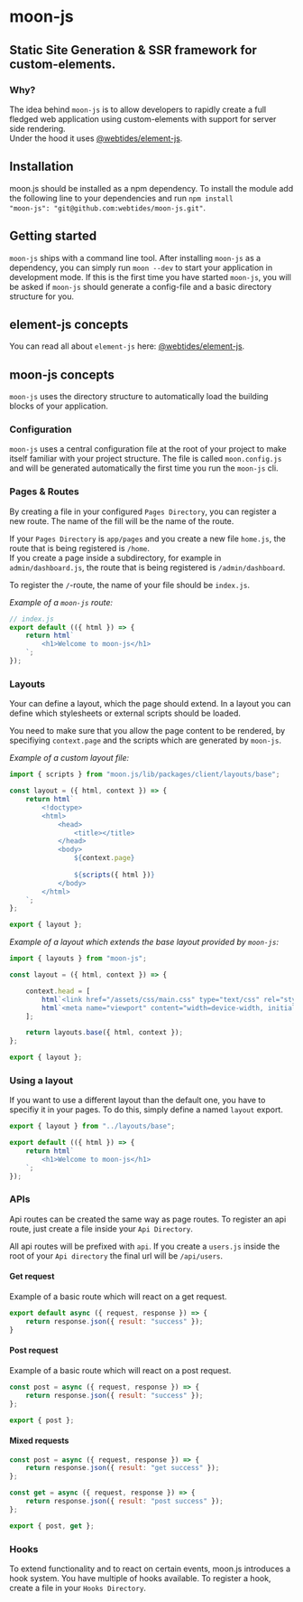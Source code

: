 # moon-js

## Static Site Generation & SSR framework for custom-elements.

### Why?

The idea behind `moon-js` is to allow developers to rapidly create a full fledged
 web application using custom-elements with support for server side rendering.  
Under the hood it uses [@webtides/element-js](https://github.com/webtides/element-js).

## Installation

moon.js should be installed as a npm dependency. To install the module
add the following line to your dependencies and run `npm install`  
`"moon-js": "git@github.com:webtides/moon-js.git"`.

## Getting started

`moon-js` ships with a command line tool. After installing `moon-js` as a dependency, you can simply run `moon --dev`
to start your application in development mode. If this is the first time you have started `moon-js`, you will be asked 
if `moon-js` should generate a config-file and a basic directory structure for you. 

## element-js concepts

You can read all about `element-js` here: [@webtides/element-js](https://github.com/webtides/element-js).

## moon-js concepts

`moon-js` uses the directory structure to automatically load the building blocks of your application.

### Configuration

`moon-js` uses a central configuration file at the root of your project to make itself familiar with your project
structure. The file is called `moon.config.js` and will be generated automatically the first time you run the `moon-js` 
cli.

### Pages & Routes

By creating a file in your configured `Pages Directory`, you can register a new route. The name of the fill will be 
the name of the route.

If your `Pages Directory` is `app/pages` and you create a new file `home.js`, the route that is being registered
is `/home`.  
If you create a page inside a subdirectory, for example in `admin/dashboard.js`, the route that is being registered
is `/admin/dashboard`.  

To register the  `/`-route, the name of your file should be `index.js`.

*Example of a `moon-js` route:*
```js
// index.js
export default (({ html }) => {
    return html`
        <h1>Welcome to moon-js</h1>
    `;
});
```

### Layouts

Your can define a layout, which the page should extend. In a layout you can define which stylesheets or external
scripts should be loaded.

You need to make sure that you allow the page content to be rendered, by specifiying `context.page` and the 
scripts which are generated by `moon-js`.

*Example of a custom layout file:*
```js
import { scripts } from "moon.js/lib/packages/client/layouts/base";

const layout = ({ html, context }) => {
    return html`
        <!doctype>
        <html>
            <head>
                <title></title>
            </head>
            <body>
                ${context.page}
                
                ${scripts({ html })}
            </body>
        </html>
    `;
};

export { layout };
```

*Example of a layout which extends the base layout provided by `moon-js`:*
```js
import { layouts } from "moon-js";

const layout = ({ html, context }) => {

    context.head = [
        html`<link href="/assets/css/main.css" type="text/css" rel="stylesheet" />`,
        html`<meta name="viewport" content="width=device-width, initial-scale=1">`
    ];

    return layouts.base({ html, context });
};

export { layout };
```

### Using a layout

If you want to use a different layout than the default one, you have to specifiy it in your pages.
To do this, simply define a named `layout` export.

```js
export { layout } from "../layouts/base";

export default (({ html }) => {
    return html`
        <h1>Welcome to moon-js</h1>
    `;
});
```

### APIs

Api routes can be created the same way as page routes. To register an api route, just create 
a file inside your `Api Directory`.

All api routes will be prefixed with `api`. If you create a `users.js` inside the root of your `Api directory`
the final url will be `/api/users`.

#### Get request

Example of a basic route which will react on a get request.
```js
export default async ({ request, response }) => {
    return response.json({ result: "success" });
}
```
#### Post request
Example of a basic route which will react on a post request.
```js
const post = async ({ request, response }) => {
    return response.json({ result: "success" });
};

export { post };
```

#### Mixed requests

```js
const post = async ({ request, response }) => {
    return response.json({ result: "get success" });
};

const get = async ({ request, response }) => {
    return response.json({ result: "post success" });
};

export { post, get };
```

### Hooks

To extend functionality and to react on certain events, moon.js introduces a hook system. You have
multiple of hooks available. To register a hook, create a file in your `Hooks Directory`.
